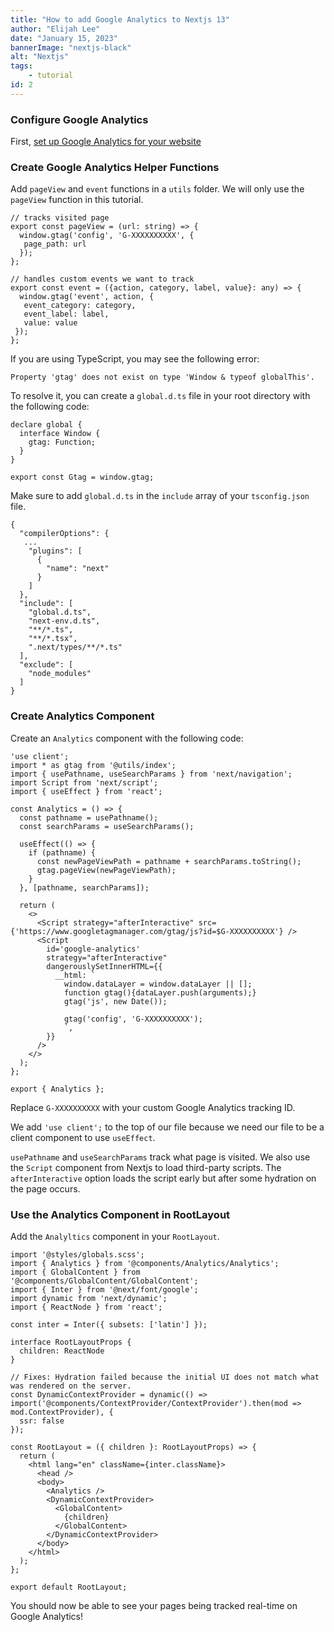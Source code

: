 ```yaml
---
title: "How to add Google Analytics to Nextjs 13"
author: "Elijah Lee"
date: "January 15, 2023"
bannerImage: "nextjs-black"
alt: "Nextjs"
tags:
    - tutorial
id: 2
---
```


### Configure Google Analytics

First, [set up Google Analytics for your website](https://support.google.com/analytics/answer/9304153?hl=en#zippy=%2Cweb)

### Create Google Analytics Helper Functions

Add `pageView` and `event` functions in a `utils` folder. We will only use the `pageView` function in this tutorial.

```
// tracks visited page
export const pageView = (url: string) => {
  window.gtag('config', 'G-XXXXXXXXXX', {
   page_path: url
  });
};

// handles custom events we want to track
export const event = ({action, category, label, value}: any) => {
  window.gtag('event', action, {
   event_category: category,
   event_label: label,
   value: value
 });
};
```

If you are using TypeScript, you may see the following error:

`Property 'gtag' does not exist on type 'Window & typeof globalThis'.`

To resolve it, you can create a `global.d.ts` file in your root directory with the following code:

```
declare global {
  interface Window {
    gtag: Function;
  }
}

export const Gtag = window.gtag;
```
Make sure to add `global.d.ts` in the `include` array of your `tsconfig.json` file.

```
{
  "compilerOptions": {
   ...
    "plugins": [
      {
        "name": "next"
      }
    ]
  },
  "include": [
    "global.d.ts",
    "next-env.d.ts",
    "**/*.ts",
    "**/*.tsx",
    ".next/types/**/*.ts"
  ],
  "exclude": [
    "node_modules"
  ]
}

```


### Create Analytics Component

Create an `Analytics` component with the following code:

```
'use client';
import * as gtag from '@utils/index';
import { usePathname, useSearchParams } from 'next/navigation';
import Script from 'next/script';
import { useEffect } from 'react';

const Analytics = () => {
  const pathname = usePathname();
  const searchParams = useSearchParams();

  useEffect(() => {
    if (pathname) {
      const newPageViewPath = pathname + searchParams.toString();
      gtag.pageView(newPageViewPath);
    }
  }, [pathname, searchParams]);

  return (
    <>
      <Script strategy="afterInteractive" src={'https://www.googletagmanager.com/gtag/js?id=$G-XXXXXXXXXX'} />
      <Script
        id='google-analytics'
        strategy="afterInteractive"
        dangerouslySetInnerHTML={{
          __html: `
            window.dataLayer = window.dataLayer || [];
            function gtag(){dataLayer.push(arguments);}
            gtag('js', new Date());
          
            gtag('config', 'G-XXXXXXXXXX');
            `,
        }}
      />
    </>
  );
};

export { Analytics };
```
Replace `G-XXXXXXXXXX` with your custom Google Analytics tracking ID.

We add `'use client';` to the top of our file because we need our file to be a client component to use `useEffect`.

`usePathname` and `useSearchParams` track what page is visited. We also use the `Script` component from Nextjs to load third-party scripts. The `afterInteractive` option loads the script early but after some hydration on the page occurs.

### Use the Analytics Component in RootLayout

Add the `Analyltics` component in your `RootLayout`.

```
import '@styles/globals.scss';
import { Analytics } from '@components/Analytics/Analytics';
import { GlobalContent } from '@components/GlobalContent/GlobalContent';
import { Inter } from '@next/font/google';
import dynamic from 'next/dynamic';
import { ReactNode } from 'react';

const inter = Inter({ subsets: ['latin'] });

interface RootLayoutProps {
  children: ReactNode
}

// Fixes: Hydration failed because the initial UI does not match what was rendered on the server.
const DynamicContextProvider = dynamic(() => import('@components/ContextProvider/ContextProvider').then(mod => mod.ContextProvider), {
  ssr: false
});

const RootLayout = ({ children }: RootLayoutProps) => {
  return (
    <html lang="en" className={inter.className}>
      <head />
      <body>
        <Analytics />
        <DynamicContextProvider>
          <GlobalContent>
            {children}
          </GlobalContent>
        </DynamicContextProvider>
      </body>
    </html>
  );
};

export default RootLayout;
```

You should now be able to see your pages being tracked real-time on Google Analytics!